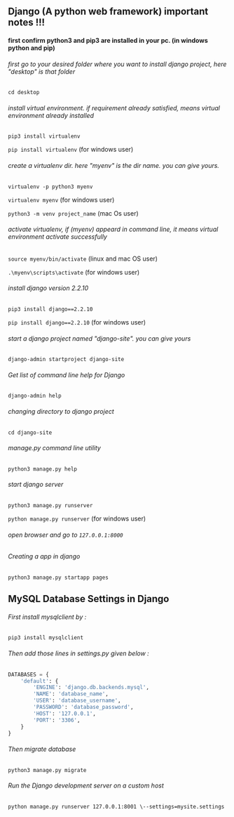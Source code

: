 ## Django (A python web framework) important notes !!!

#### first confirm python3 and pip3 are installed in your pc. (in windows python and pip) 

###### first go to your desired folder where you want to install django project, here "desktop" is that folder

`cd desktop`

###### install virtual environment. if requirement already satisfied, means virtual environment already installed
			
`pip3 install virtualenv`  


`pip install virtualenv` (for windows user)

###### create a virtualenv dir. here "myenv" is the dir name. you can give yours.

`virtualenv -p python3 myenv`


`virtualenv myenv` (for windows user)
      
`python3 -m venv project_name` (mac Os user)

###### activate virtualenv, if (myenv) appeard in command line, it means virtual environment activate successfully

`source myenv/bin/activate` (linux and mac OS user)

`.\myenv\scripts\activate` (for windows user)

###### install django version 2.2.10

`pip3 install django==2.2.10`
				
`pip install django==2.2.10` (for windows user)

###### start a django project named "django-site". you can give yours

`django-admin startproject django-site`
###### Get list of command line help for Django
`django-admin help`
 
###### changing directory to django project 
`cd django-site`

###### manage.py command line utility

`python3 manage.py help`

###### start django server

`python3 manage.py runserver`

`python manage.py runserver` (for windows user)

###### open browser and go to `127.0.0.1:8000`

###### Creating a app in django 
`python3 manage.py startapp pages`

## MySQL Database Settings in Django

###### First install mysqlclient by :
`pip3 install mysqlclient`

###### Then add those lines in settings.py given below :

```python
DATABASES = {
    'default': {
        'ENGINE': 'django.db.backends.mysql',
        'NAME': 'database_name',
        'USER': 'database_username',
        'PASSWORD': 'database_password',
        'HOST': '127.0.0.1',
        'PORT': '3306',
    }
}

```

###### Then migrate database 
`python3 manage.py migrate`

###### Run the Django development server on a custom host
`python manage.py runserver 127.0.0.1:8001 \--settings=mysite.settings`

